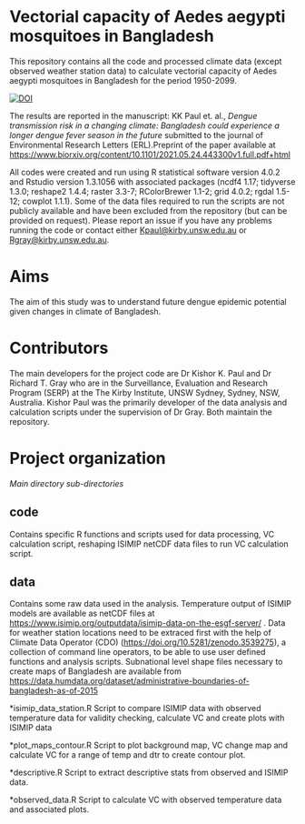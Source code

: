 # Vectorial capacity of Aedes aegypti mosquitoes in Bangladesh

This repository contains all the code and processed climate data (except observed weather station data) to calculate vectorial capacity of Aedes aegypti mosquitoes in Bangladesh for the period 1950-2099. 

[![DOI](https://zenodo.org/badge/365786828.svg)](https://zenodo.org/badge/latestdoi/365786828)

The results are reported in the manuscript: KK Paul et. al., *Dengue transmission risk in a changing climate: Bangladesh could experience a longer dengue fever season in the future* submitted to the journal of Environmental Research Letters (ERL).Preprint of the paper available at https://www.biorxiv.org/content/10.1101/2021.05.24.443300v1.full.pdf+html 

All codes were created and run using R statistical software version 4.0.2 and Rstudio version 1.3.1056 with associated packages (ncdf4 1.17; tidyverse 1.3.0; reshape2 1.4.4; raster 3.3-7; RColorBrewer 1.1-2; grid 4.0.2; rgdal 1.5-12; cowplot 1.1.1). Some of the data files required to run the scripts are not publicly available and have been excluded from the repository (but can be provided on request). Please report an issue if you have any problems running the code or contact either Kpaul@kirby.unsw.edu.au or Rgray@kirby.unsw.edu.au.

# Aims

The aim of this study was to understand future dengue epidemic potential given changes in climate of Bangladesh. 

# Contributors

The main developers for the project code are Dr Kishor K. Paul and Dr Richard T. Gray who are in the Surveillance, Evaluation and Research Program (SERP) at the The Kirby Institute, UNSW Sydney, Sydney, NSW, Australia. Kishor Paul was the primarily developer of the data analysis and calculation scripts under the supervision of Dr Gray. Both maintain the repository.

# Project organization

*Main directory sub-directories*

## code
Contains specific R functions and scripts used for data processing, VC calculation script, reshaping ISIMIP netCDF data files to run VC calculation script.

## data
Contains some raw data used in the analysis. Temperature output of ISIMIP models are available as netCDF files at https://www.isimip.org/outputdata/isimip-data-on-the-esgf-server/ . Data for weather station locations need to be extraced first with the help of Climate Data Operator (CDO) (https://doi.org/10.5281/zenodo.3539275), a collection of command line operators, to be able to use user defined functions and analysis scripts. Subnational level shape files necessary to create maps of Bangladesh are available from https://data.humdata.org/dataset/administrative-boundaries-of-bangladesh-as-of-2015

*isimip_data_station.R
Script to compare ISIMIP data with observed temperature data for validity checking, calculate VC and create plots with ISIMIP data

*plot_maps_contour.R
Script to plot background map, VC change map and calculate VC for a range of temp and dtr to create contour plot. 

*descriptive.R
Script to extract descriptive stats from observed and ISIMIP data.

*observed_data.R
Script to calculate VC with observed temperature data and associated plots.

